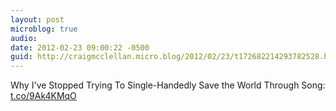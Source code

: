 ```yaml
---
layout: post
microblog: true
audio: 
date: 2012-02-23 09:00:22 -0500
guid: http://craigmcclellan.micro.blog/2012/02/23/t172682214293782528.html
---
```

Why I've Stopped Trying To Single-Handedly Save the World Through Song: [t.co/9Ak4KMqO](http://t.co/9Ak4KMqO)
